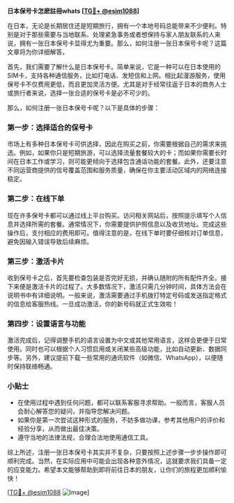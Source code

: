 **日本保号卡怎麽註冊whats [[TG💪+ @esim1088](https://t.me/s/esim1088)]**

在日本，无论是长期居住还是短期旅行，拥有一个本地号码总能带来不少便利。特别是对于那些需要与当地联系、处理紧急事务或者想保持与家人朋友联系的人来说，拥有一张日本保号卡显得尤为重要。那么，如何注册一张日本保号卡呢？这篇文章将为你详细解答。

首先，我们需要了解什么是日本保号卡。简单来说，它是一种可以在日本使用的SIM卡，支持各种通信服务，比如打电话、发短信和上网。相比起漫游服务，使用保号卡不仅费用更低，而且更加灵活方便。尤其是对于经常往返于日本的商务人士或旅行者来说，选择一张合适的保号卡是必不可少的。

那么，如何注册一张日本保号卡呢？以下是具体的步骤：

### 第一步：选择适合的保号卡

市场上有多种日本保号卡可供选择，因此在购买之前，你需要根据自己的需求来挑选。例如，如果你只是短期旅游，可以选择流量套餐较大的卡；而如果你需要长时间在日本工作或学习，则可能更倾向于选择包含通话功能的套餐。此外，还要注意不同运营商提供的信号覆盖范围和服务质量，确保在你主要活动区域内的网络连接稳定。

### 第二步：在线下单

现在许多保号卡都可以通过线上平台购买。访问相关网站后，按照提示填写个人信息并选择所需的套餐。通常情况下，你需要提供护照信息以及收货地址。完成这些操作后，支付相应的费用即可。值得注意的是，在线下单时要仔细核对订单信息，避免因输入错误导致后续麻烦。

### 第三步：激活卡片

收到保号卡之后，首先要检查包装是否完好无损，并确认随附的所有配件齐全。接下来便是激活卡片的过程了。大多数情况下，激活只需几分钟时间，具体方法会在说明书中有详细说明。一般来说，激活需要通过手机拨打特定号码或发送指定格式的信息给客服热线。一旦成功激活，你的新号码就正式生效啦！

### 第四步：设置语言与功能

激活完成后，记得调整手机的语言设置为中文或其他常用语言，这样会更便于日常使用。同时也可以根据个人习惯启用或关闭某些高级功能，比如自动更新、数据同步等。另外，建议提前下载一些常用的通讯软件（如微信、WhatsApp），以便随时保持联络畅通。

### 小贴士

- 在使用过程中遇到任何问题，都可以联系客服寻求帮助。一般而言，客服人员会耐心解答您的疑问，并指导您解决问题。
- 如果你是第一次尝试这种形式的服务，不妨多做功课，参考其他用户的评价和经验分享，从而做出最佳决策。
- 遵守当地的法律法规，合理合法地使用通信工具。

综上所述，注册一张日本保号卡其实并不复杂，只要按照上述步骤一步步操作即可顺利完成。当然，在实际应用中可能会出现各种意外情况，这就要求我们具备一定的应变能力。希望本文能够帮助到即将前往日本的朋友，让你们的旅程更加顺利愉快！

[[TG💪+ @esim1088](https://t.me/s/esim1088) ![Image](https://i.postimg.cc/4NQfJmqS/Snipaste-2025-05-13-00-14-12.png)]